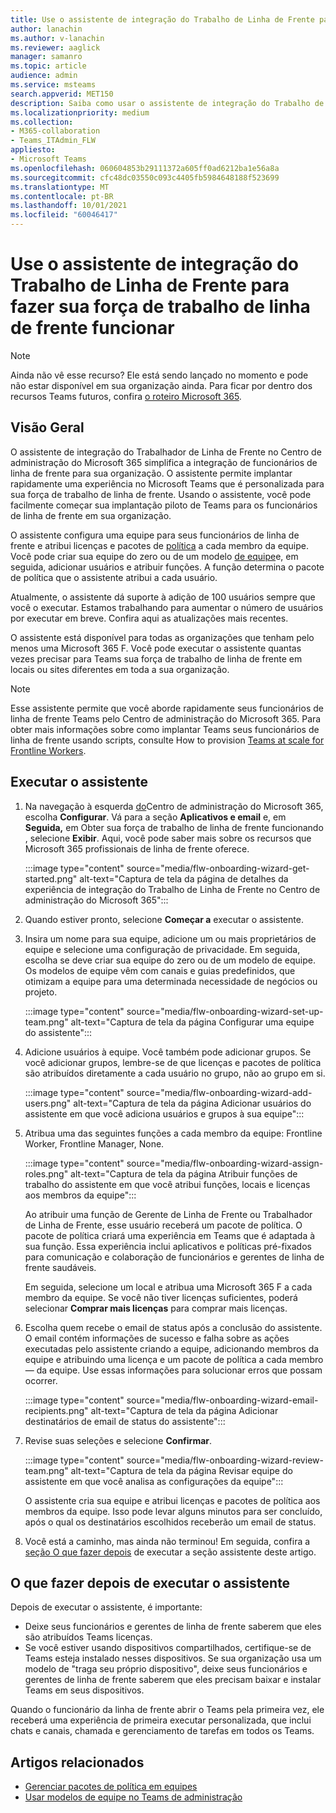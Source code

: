 ```yaml
---
title: Use o assistente de integração do Trabalho de Linha de Frente para fazer sua força de trabalho de linha de frente funcionar
author: lanachin
ms.author: v-lanachin
ms.reviewer: aaglick
manager: samanro
ms.topic: article
audience: admin
ms.service: msteams
search.appverid: MET150
description: Saiba como usar o assistente de integração do Trabalho de Linha de Frente para implantar rapidamente uma experiência no Teams que é personalizada para os funcionários e gerentes de linha de frente em sua organização.
ms.localizationpriority: medium
ms.collection:
- M365-collaboration
- Teams_ITAdmin_FLW
appliesto:
- Microsoft Teams
ms.openlocfilehash: 060604853b29111372a605ff0ad6212ba1e56a8a
ms.sourcegitcommit: cfc48dc03550c093c4405fb5984648188f523699
ms.translationtype: MT
ms.contentlocale: pt-BR
ms.lasthandoff: 10/01/2021
ms.locfileid: "60046417"
---
```

# <a name="use-the-frontline-worker-onboarding-wizard-to-get-your-frontline-workforce-up-and-running"></a>Use o assistente de integração do Trabalho de Linha de Frente para fazer sua força de trabalho de linha de frente funcionar

> [!NOTE]
> Ainda não vê esse recurso? Ele está sendo lançado no momento e pode não estar disponível em sua organização ainda. Para ficar por dentro dos recursos Teams futuros, confira [o roteiro Microsoft 365](https://www.microsoft.com/microsoft-365/roadmap?filters=&searchterms=microsoft%2Cteams).

## <a name="overview"></a>Visão Geral

O assistente de integração do Trabalhador de Linha de Frente no Centro de administração do Microsoft 365 simplifica a integração de funcionários de linha de frente para sua organização. O assistente permite implantar rapidamente uma experiência no Microsoft Teams que é personalizada para sua força de trabalho de linha de frente. Usando o assistente, você pode facilmente começar sua implantação piloto de Teams para os funcionários de linha de frente em sua organização.

O assistente configura uma equipe para seus funcionários de linha de frente e atribui licenças e pacotes de [política](manage-policy-packages.md) a cada membro da equipe. Você pode criar sua equipe do zero ou de um modelo [de equipe](get-started-with-teams-templates-in-the-admin-console.md)e, em seguida, adicionar usuários e atribuir funções. A função determina o pacote de política que o assistente atribui a cada usuário.

Atualmente, o assistente dá suporte à adição de 100 usuários sempre que você o executar. Estamos trabalhando para aumentar o número de usuários por executar em breve. Confira aqui as atualizações mais recentes.

O assistente está disponível para todas as organizações que tenham pelo menos uma Microsoft 365 F. Você pode executar o assistente quantas vezes precisar para Teams sua força de trabalho de linha de frente em locais ou sites diferentes em toda a sua organização.

> [!NOTE]
> Esse assistente permite que você aborde rapidamente seus funcionários de linha de frente Teams pelo Centro de administração do Microsoft 365. Para obter mais informações sobre como implantar Teams seus funcionários de linha de frente usando scripts, consulte How to provision [Teams at scale for Frontline Workers](flw-scripted-deployment.md).

## <a name="run-the-wizard"></a>Executar o assistente

1. Na navegação à esquerda [do](https://admin.microsoft.com/)Centro de administração do Microsoft 365, escolha **Configurar**. Vá para a seção **Aplicativos e email** e, em **Seguida,** em Obter sua força de trabalho de linha de frente funcionando , selecione **Exibir**. Aqui, você pode saber mais sobre os recursos que Microsoft 365 profissionais de linha de frente oferece.

    :::image type="content" source="media/flw-onboarding-wizard-get-started.png" alt-text="Captura de tela da página de detalhes da experiência de integração do Trabalho de Linha de Frente no Centro de administração do Microsoft 365":::

2. Quando estiver pronto, selecione **Começar a** executar o assistente.

3. Insira um nome para sua equipe, adicione um ou mais proprietários de equipe e selecione uma configuração de privacidade. Em seguida, escolha se deve criar sua equipe do zero ou de um modelo de equipe. Os modelos de equipe vêm com canais e guias predefinidos, que otimizam a equipe para uma determinada necessidade de negócios ou projeto.

    :::image type="content" source="media/flw-onboarding-wizard-set-up-team.png" alt-text="Captura de tela da página Configurar uma equipe do assistente":::

4. Adicione usuários à equipe. Você também pode adicionar grupos. Se você adicionar grupos, lembre-se de que licenças e pacotes de política são atribuídos diretamente a cada usuário no grupo, não ao grupo em si.

    :::image type="content" source="media/flw-onboarding-wizard-add-users.png" alt-text="Captura de tela da página Adicionar usuários do assistente em que você adiciona usuários e grupos à sua equipe":::

5. Atribua uma das seguintes funções a cada membro da equipe: Frontline Worker, Frontline Manager, None. 
  
    :::image type="content" source="media/flw-onboarding-wizard-assign-roles.png" alt-text="Captura de tela da página Atribuir funções de trabalho do assistente em que você atribui funções, locais e licenças aos membros da equipe":::

    Ao atribuir uma função de Gerente de Linha de Frente ou Trabalhador de Linha de Frente, esse usuário receberá um pacote de política. O pacote de política criará uma experiência em Teams que é adaptada à sua função. Essa experiência inclui aplicativos e políticas pré-fixados para comunicação e colaboração de funcionários e gerentes de linha de frente saudáveis.

    Em seguida, selecione um local e atribua uma Microsoft 365 F a cada membro da equipe. Se você não tiver licenças suficientes, poderá selecionar **Comprar mais licenças** para comprar mais licenças.  

6. Escolha quem recebe o email de status após a conclusão do assistente. O email contém informações de sucesso e falha sobre as ações executadas pelo assistente criando a equipe, adicionando membros da equipe e atribuindo uma licença e um pacote de política a cada membro &mdash; da equipe. Use essas informações para solucionar erros que possam ocorrer.

    :::image type="content" source="media/flw-onboarding-wizard-email-recipients.png" alt-text="Captura de tela da página Adicionar destinatários de email de status do assistente":::

7. Revise suas seleções e selecione **Confirmar**.

    :::image type="content" source="media/flw-onboarding-wizard-review-team.png" alt-text="Captura de tela da página Revisar equipe do assistente em que você analisa as configurações da equipe":::

    O assistente cria sua equipe e atribui licenças e pacotes de política aos membros da equipe. Isso pode levar alguns minutos para ser concluído, após o qual os destinatários escolhidos receberão um email de status.

8. Você está a caminho, mas ainda não terminou! Em seguida, confira a [seção O que fazer depois](#what-to-do-after-running-the-wizard) de executar a seção assistente deste artigo.

## <a name="what-to-do-after-running-the-wizard"></a>O que fazer depois de executar o assistente

Depois de executar o assistente, é importante:

- Deixe seus funcionários e gerentes de linha de frente saberem que eles são atribuídos Teams licenças.
- Se você estiver usando dispositivos compartilhados, certifique-se de Teams esteja instalado nesses dispositivos. Se sua organização usa um modelo de "traga seu próprio dispositivo", deixe seus funcionários e gerentes de linha de frente saberem que eles precisam baixar e instalar Teams em seus dispositivos.

Quando o funcionário da linha de frente abrir o Teams pela primeira vez, ele receberá uma experiência de primeira executar personalizada, que inclui chats e canais, chamada e gerenciamento de tarefas em todos os Teams.

## <a name="related-articles"></a>Artigos relacionados

- [Gerenciar pacotes de política em equipes](manage-policy-packages.md)
- [Usar modelos de equipe no Teams de administração](get-started-with-teams-templates-in-the-admin-console.md)
